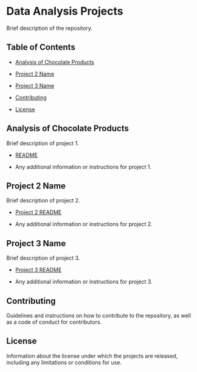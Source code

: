 # Data Analysis Projects

Brief description of the repository.

## Table of Contents

- [Analysis of Chocolate Products](https://github.com/wamburaerick/data_analysis_projects/blob/main/Analysis%20of%20Sales%20Data.ipynb)

- [Project 2 Name](#project-2-name)

- [Project 3 Name](#project-3-name)

- [Contributing](#contributing)

- [License](#license)

## Analysis of Chocolate Products

Brief description of project 1.

- [README](https://github.com/wamburaerick/data_analysis_projects/blob/main/README.txt)

- Any additional information or instructions for project 1.

## Project 2 Name

Brief description of project 2.

- [Project 2 README](./project-2/README.md)

- Any additional information or instructions for project 2.

## Project 3 Name

Brief description of project 3.

- [Project 3 README](./project-3/README.md)

- Any additional information or instructions for project 3.

## Contributing

Guidelines and instructions on how to contribute to the repository, as well as a code of conduct for contributors.

## License

Information about the license under which the projects are released, including any limitations or conditions for use.






